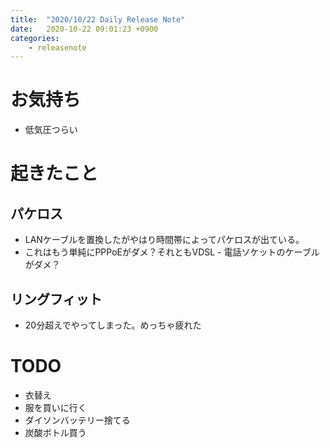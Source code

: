 ```yaml
---
title:  "2020/10/22 Daily Release Note"
date:   2020-10-22 09:01:23 +0900
categories:
    - releasenote
---
```


# お気持ち

* 低気圧つらい

# 起きたこと

 

## パケロス

* LANケーブルを置換したがやはり時間帯によってパケロスが出ている。
* これはもう単純にPPPoEがダメ？それともVDSL - 電話ソケットのケーブルがダメ？

## リングフィット

* 20分超えでやってしまった。めっちゃ疲れた

# TODO 

* 衣替え
* 服を買いに行く
* ダイソンバッテリー捨てる
* 炭酸ボトル買う